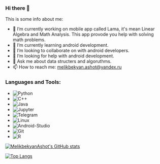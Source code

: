 ### Hi there 👋

This is some info about me:

- 🔭 I’m currently working on mobile app called Lama, it's mean Linear Algebra and Math Analysis. This app provode you help with solving math problems.
- 🌱 I’m currently learning android development.
- 👯 I’m looking to collaborate on with android developers.
- 🤔 I’m looking for help with android development.
- 💬 Ask me about data structers and algoruthms.
- 📫 How to reach me: melikbekyan.ashot@yandex.ru

### Languages and Tools:

- ![Python](https://img.shields.io/badge/-Python-FFCC22?style=for-the-badge&logo=python)
- ![C++](https://img.shields.io/badge/-C++-00599C?style=for-the-badge&logo=c%2b%2b)  
- ![Java](https://img.shields.io/badge/-Java-red?style=for-the-badge&logo=java)
- ![Jupyter](https://img.shields.io/badge/-Jupyter-white?style=for-the-badge&logo=jupyter)
- ![Telegram](https://img.shields.io/badge/-Telegram-26A5E4?style=for-the-badge&logo=telegram)  
- ![Linux](https://img.shields.io/badge/-Linux-white?style=for-the-badge&logo=linux)
- ![Android-Studio](https://img.shields.io/badge/-Android_Studio-white?style=for-the-badge&logo=Android-Studio)
- ![Git](https://img.shields.io/badge/-Git-white?style=for-the-badge&logo=git)
- ![R](https://img.shields.io/badge/-RStudio-white?style=for-the-badge&logo=rstudio)

[![MelikbekyanAshot's GitHub stats](https://github-readme-stats.vercel.app/api?username=MelikbekyanAshot&show_icons=true)](https://github.com/MelikbekyanAshot/github-readme-stats)

[![Top Langs](https://github-readme-stats.vercel.app/api/top-langs/?username=MelikbekyanAshot&langs_count=8)](https://github.com/MelikbekyanAshot/github-readme-stats)
